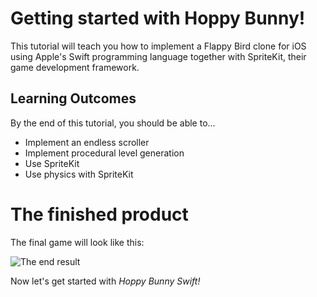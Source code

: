 # Getting started with Hoppy Bunny!

This tutorial will teach you how to implement a Flappy Bird clone for iOS using
Apple's Swift programming language together with SpriteKit, their game
development framework.

## Learning Outcomes

By the end of this tutorial, you should be able to...

- Implement an endless scroller
- Implement procedural level generation
- Use SpriteKit
- Use physics with SpriteKit

# The finished product

The final game will look like this:

![The end result](../Tutorial-Images/finalProject.gif)

Now let's get started with _Hoppy Bunny Swift!_
